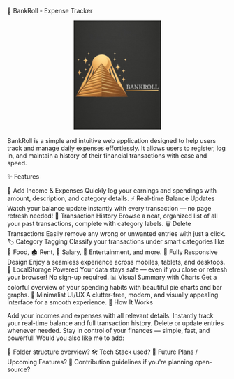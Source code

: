 💸 BankRoll - Expense Tracker

<p align="center"> <img src="readme_logo.jpg" alt="BankRoll Logo" width="200"> </p>
BankRoll is a simple and intuitive web application designed to help users track and manage daily expenses effortlessly.
It allows users to register, log in, and maintain a history of their financial transactions with ease and speed.

✨ Features

📝 Add Income & Expenses
Quickly log your earnings and spendings with amount, description, and category details.
⚡ Real-time Balance Updates
Watch your balance update instantly with every transaction — no page refresh needed!
📜 Transaction History
Browse a neat, organized list of all your past transactions, complete with category labels.
🗑️ Delete Transactions
Easily remove any wrong or unwanted entries with just a click.
🏷️ Category Tagging
Classify your transactions under smart categories like 🛒 Food, 🏠 Rent, 💼 Salary, 🎉 Entertainment, and more.
📱 Fully Responsive Design
Enjoy a seamless experience across mobiles, tablets, and desktops.
💾 LocalStorage Powered
Your data stays safe — even if you close or refresh your browser! No sign-up required.
📊 Visual Summary with Charts
Get a colorful overview of your spending habits with beautiful pie charts and bar graphs.
🎨 Minimalist UI/UX
A clutter-free, modern, and visually appealing interface for a smooth experience.
🚀 How It Works

Add your incomes and expenses with all relevant details.
Instantly track your real-time balance and full transaction history.
Delete or update entries whenever needed.
Stay in control of your finances — simple, fast, and powerful!
Would you also like me to add:

📂 Folder structure overview?
🛠️ Tech Stack used?
🧠 Future Plans / Upcoming Features?
📢 Contribution guidelines if you're planning open-source?

